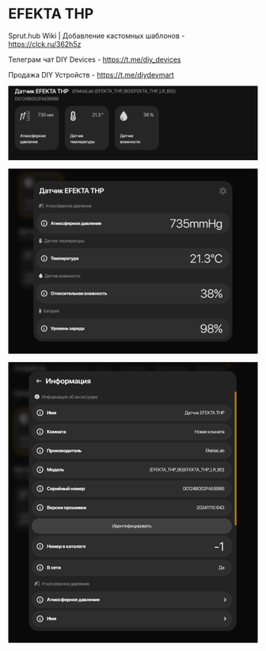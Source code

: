 # EFEKTA THP

Sprut.hub Wiki | Добавление кастомных шаблонов - https://clck.ru/362h5z

Телеграм чат DIY Devices - https://t.me/diy_devices

Продажа DIY Устройств - https://t.me/diydevmart

![EFEKTA_THP](https://raw.githubusercontent.com/smartboxchannel/EFEKTA-THP/refs/heads/main/IMAGES/201.png)

![EFEKTA_THP](https://raw.githubusercontent.com/smartboxchannel/EFEKTA-THP/refs/heads/main/IMAGES/202.png)

![EFEKTA_THP](https://raw.githubusercontent.com/smartboxchannel/EFEKTA-THP/refs/heads/main/IMAGES/203.png)
